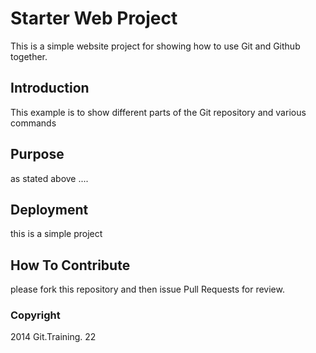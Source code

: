 # Starter Web Project

This is a simple website project for
showing how to use Git and Github together.

## Introduction 

This example is to show  different parts of 
the Git repository and various commands

## Purpose

as stated above ....

## Deployment

this is a simple project

## How To Contribute

please fork this repository and then issue Pull Requests for review.

### Copyright


2014 Git.Training. 22